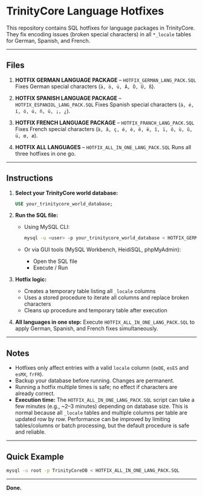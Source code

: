 # TrinityCore Language Hotfixes

This repository contains SQL hotfixes for language packages in TrinityCore. They fix encoding issues (broken special characters) in all `*_locale` tables for German, Spanish, and French.

---

## Files

1. **HOTFIX GERMAN LANGUAGE PACKAGE** – `HOTFIX_GERMAN_LANG_PACK.SQL`
   Fixes German special characters (`ä, ö, ü, Ä, Ö, Ü, ß`).

2. **HOTFIX SPANISH LANGUAGE PACKAGE** – `HOTFIX_ESPANIOL_LANG_PACK.SQL`
   Fixes Spanish special characters (`á, é, í, ó, ú, ñ, ü, ¡, ¿`).

3. **HOTFIX FRENCH LANGUAGE PACKAGE** – `HOTFIX_FRANCH_LANG_PACK.SQL`
   Fixes French special characters (`à, â, ç, é, è, ê, ë, î, ï, ô, ù, û, ü, œ, æ`).

4. **HOTFIX ALL LANGUAGES** – `HOTFIX_ALL_IN_ONE_LANG_PACK.SQL`
   Runs all three hotfixes in one go.

---

## Instructions

1. **Select your TrinityCore world database:**

   ```sql
   USE your_trinitycore_world_database;
   ```

2. **Run the SQL file:**

   * Using MySQL CLI:

     ```bash
     mysql -u <user> -p your_trinitycore_world_database < HOTFIX_GERMAN_LANG_PACK.SQL
     ```
   * Or via GUI tools (MySQL Workbench, HeidiSQL, phpMyAdmin):

     * Open the SQL file
     * Execute / Run

3. **Hotfix logic:**

   * Creates a temporary table listing all `_locale` columns
   * Uses a stored procedure to iterate all columns and replace broken characters
   * Cleans up procedure and temporary table after execution

4. **All languages in one step:**
   Execute `HOTFIX_ALL_IN_ONE_LANG_PACK.SQL` to apply German, Spanish, and French fixes simultaneously.

---

## Notes

* Hotfixes only affect entries with a valid `locale` column (`deDE`, `esES` and `esMX`, `frFR`).
* Backup your database before running. Changes are permanent.
* Running a hotfix multiple times is safe; no effect if characters are already correct.
* **Execution time:** The `HOTFIX_ALL_IN_ONE_LANG_PACK.SQL` script can take a few minutes (e.g., ~2–3 minutes) depending on database size. This is normal because all `_locale` tables and multiple columns per table are updated row by row. Performance can be improved by limiting tables/columns or batch processing, but the default procedure is safe and reliable.

---

## Quick Example

```bash
mysql -u root -p TrinityCoreDB < HOTFIX_ALL_IN_ONE_LANG_PACK.SQL
```

---

**Done.**
